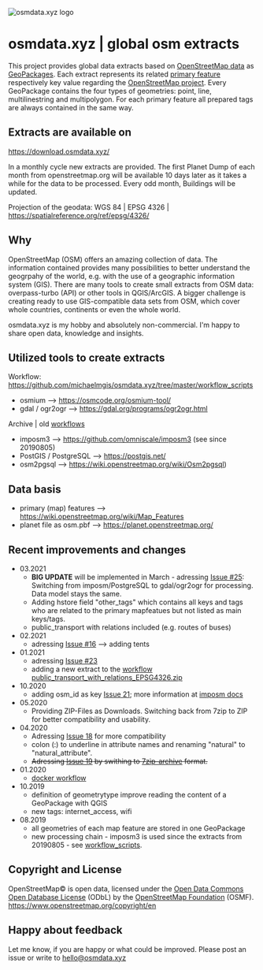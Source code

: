 ![osmdata.xyz logo](https://github.com/michaelmgis/osmdata.xyz/blob/master/logos/osmdata_logo_power_wide_300dpi.png)

# osmdata.xyz | global osm extracts
This project provides global data extracts based on [OpenStreetMap data](https://planet.openstreetmap.org/) as [GeoPackages](https://www.geopackage.org/). Each extract represents its related [primary feature](https://wiki.openstreetmap.org/wiki/Map_Features) respectively key value regarding the [OpenStreetMap project](https://www.openstreetmap.org/). Every GeoPackage contains the four types of geometries: point, line, multilinestring and multipolygon. For each primary feature all prepared tags are always contained in the same way.

## Extracts are available on
https://download.osmdata.xyz/

In a monthly cycle new extracts are provided. The first Planet Dump of each month from openstreetmap.org will be available 10 days later as it takes a while for the data to be processed. Every odd month, Buildings will be updated.

Projection of the geodata: WGS 84 | EPSG 4326 | https://spatialreference.org/ref/epsg/4326/

## Why
OpenStreetMap (OSM) offers an amazing collection of data. The information contained provides many possibilities to better understand the geogrpahy of the world, e.g. with the use of a geographic information system (GIS). There are many tools to create small extracts from OSM data: overpass-turbo (API) or other tools in QGIS/ArcGIS. A bigger challenge is creating ready to use GIS-compatible data sets from OSM, which cover whole countries, continents or even the whole world.

osmdata.xyz is my hobby and absolutely non-commercial. I'm happy to share open data, knowledge and insights.

## Utilized tools to create extracts
Workflow: https://github.com/michaelmgis/osmdata.xyz/tree/master/workflow_scripts

- osmium --> https://osmcode.org/osmium-tool/
- gdal / ogr2ogr --> https://gdal.org/programs/ogr2ogr.html

Archive | old [workflows](https://github.com/michaelmgis/osmdata.xyz/tree/master/archive)
- imposm3 --> https://github.com/omniscale/imposm3 (see since 20190805)
- PostGIS / PostgreSQL --> https://postgis.net/
- osm2pgsql --> https://wiki.openstreetmap.org/wiki/Osm2pgsql)

## Data basis
- primary (map) features --> https://wiki.openstreetmap.org/wiki/Map_Features
- planet file as osm.pbf --> https://planet.openstreetmap.org/

## Recent improvements and changes

- 03.2021
  - **BIG UPDATE** will be implemented in March - adressing [Issue #25](https://github.com/michaelmgis/osmdata.xyz/issues/25): Switching from imposm/PostgreSQL to gdal/ogr2ogr for processing. Data model stays the same.
  - Adding hstore field "other_tags" which contains all keys and tags who are related to the primary mapfeatues but not listed as main keys/tags.
  - public_transport with relations included (e.g. routes of buses)
- 02.2021
  - adressing [Issue #16](https://github.com/michaelmgis/osmdata.xyz/issues/16) --> adding tents
- 01.2021
  - adressing [Issue #23](https://github.com/michaelmgis/osmdata.xyz/issues/23)
  - adding a new extract to the [workflow](https://github.com/michaelmgis/osmdata.xyz/blob/master/workflow_scripts/99_public_transport_with_relations)  [public_transport_with_relations_EPSG4326.zip](https://download.osmdata.xyz/data/public_transport_with_relations_EPSG4326.zip)
- 10.2020
  - adding osm_id as key [Issue 21](https://github.com/michaelmgis/osmdata.xyz/issues/21); more information at [imposm docs](https://imposm.org/docs/imposm3/latest/mapping.html#id)
- 05.2020
  - Providing ZIP-Files as Downloads. Switching back from 7zip to ZIP for better compatibility and usability.
- 04.2020
  - Adressing [Issue 18](https://github.com/michaelmgis/osmdata.xyz/issues/18) for more compatibility
  - colon (:) to underline in attribute names and renaming "natural" to "natural_attribute".
  - ~~Adressing [Issue 19](https://github.com/michaelmgis/osmdata.xyz/issues/19) by swithing to [7zip-archive](https://www.7-zip.org/download.html) format.~~
- 01.2020
  - [docker workflow](https://github.com/michaelmgis/osmdata.xyz/tree/master/docker)
- 10.2019
  - definition of geometrytype improve reading the content of a GeoPackage with QGIS
  - new tags: internet_access, wifi
- 08.2019
  - all geometries of each map feature are stored in one GeoPackage
  - new processing chain - imposm3 is used since the extracts from 20190805 - see [workflow_scripts](https://github.com/michaelmgis/osmdata.xyz/tree/master/workflow_scripts).

## Copyright and License 
OpenStreetMap© is open data, licensed under the [Open Data Commons Open Database License](https://opendatacommons.org/licenses/odbl/) (ODbL) by the [OpenStreetMap Foundation](https://osmfoundation.org/) (OSMF). 
https://www.openstreetmap.org/copyright/en

## Happy about feedback
Let me know, if you are happy or what could be improved.
Please post an issue or write to hello@osmdata.xyz
